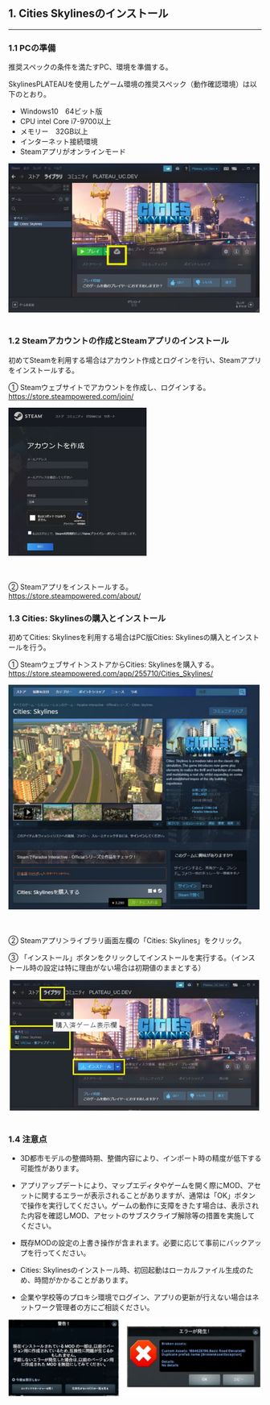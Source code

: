 ## 1. Cities Skylinesのインストール

------

### 1.1 PCの準備

推奨スペックの条件を満たすPC、環境を準備する。

SkylinesPLATEAUを使用したゲーム環境の推奨スペック（動作確認環境）は以下のとおり。

- Windows10　64ビット版
- CPU intel Core i7-9700以上　 
- メモリー　32GB以上
- インターネット接続環境
- Steamアプリがオンラインモード

<!-- Steamアプリ画面 -->
<img src="../resources/userMan/1-1-1.jpg" style="width:500px" />

<br>
<br>

### 1.2 Steamアカウントの作成とSteamアプリのインストール

初めてSteamを利用する場合はアカウント作成とログインを行い、Steamアプリをインストールする。

① Steamウェブサイトでアカウントを作成し、ログインする。
https://store.steampowered.com/join/
<!--
<br>
アカウント作成画面<br> -->
<img src="../resources/userMan/1-1-2.jpg" style="zoom:100%;" />
<br>
<br>
<br>

② Steamアプリをインストールする。
https://store.steampowered.com/about/





### 1.3 Cities: Skylinesの購入とインストール

初めてCities: Skylinesを利用する場合はPC版Cities: Skylinesの購入とインストールを行う。

① Steamウェブサイト＞ストアからCities: Skylinesを購入する。
　　https://store.steampowered.com/app/255710/Cities_Skylines/
<!--
Steamウェブサイト、購入画面<br> -->
<img src="../resources/userMan/1-1-3-1.jpg" style="width:500px" />

<br>
<br>
<br>

② Steamアプリ＞ライブラリ画面左欄の「Cities: Skylines」をクリック。

③ 「インストール」ボタンをクリックしてインストールを実行する。（インストール時の設定は特に理由がない場合は初期値のままとする）

<!--
Steamアプリ（ライブラリ）画面、インストールボタン<br>  -->
<img src="../resources/userMan/1-1-3-2.jpg" style="width:500px" />

<br>
<br>

### 1.4 注意点

- 3D都市モデルの整備時期、整備内容により、インポート時の精度が低下する可能性があります。

- アプリアップデートにより、マップエディタやゲームを開く際にMOD、アセットに関するエラーが表示されることがありますが、通常は「OK」ボタンで操作を実行してください。ゲームの動作に支障をきたす場合は、表示された内容を確認しMOD、アセットのサブスクライブ解除等の措置を実施してください。

- 既存MODの設定の上書き操作が含まれます。必要に応じて事前にバックアップを行ってください。

- Cities: Skylinesのインストール時、初回起動はローカルファイル生成のため、時間がかかることがあります。

- 企業や学校等のプロキシ環境でログイン、アプリの更新が行えない場合はネットワーク管理者の方にご相談ください。

<!--
エラー表示例<br>  -->
<img src="../resources/userMan/1-1-4-1.jpg" style="zoom: 100%;" />

<br>
<br>
